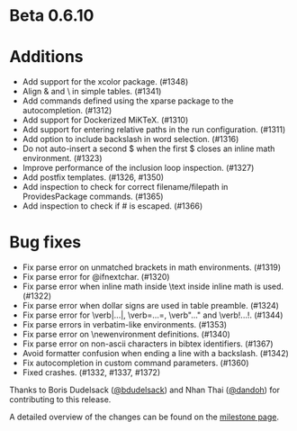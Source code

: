 # Beta 0.6.10

# Additions
* Add support for the xcolor package. (#1348)
* Align & and \\ in simple tables. (#1341)
* Add commands defined using the xparse package to the autocompletion. (#1312)
* Add support for Dockerized MiKTeX. (#1310)
* Add support for entering relative paths in the run configuration. (#1311)
* Add option to include backslash in word selection. (#1316)
* Do not auto-insert a second $ when the first $ closes an inline math environment. (#1323)
* Improve performance of the inclusion loop inspection. (#1327)
* Add postfix templates. (#1326, #1350)
* Add inspection to check for correct filename/filepath in ProvidesPackage commands. (#1365)
* Add inspection to check if # is escaped. (#1366)

# Bug fixes
* Fix parse error on unmatched brackets in math environments. (#1319)
* Fix parse error for \@ifnextchar. (#1320)
* Fix parse error when inline math inside \text inside inline math is used. (#1322)
* Fix parse error when dollar signs are used in table preamble. (#1324)
* Fix parse error for \verb|...|, \verb=...=, \verb"..." and \verb!...!. (#1344)
* Fix parse errors in verbatim-like environments. (#1353)
* Fix parse error on \newenvironment definitions. (#1340)
* Fix parse error on non-ascii characters in bibtex identifiers. (#1367)
* Avoid formatter confusion when ending a line with a backslash. (#1342)
* Fix autocompletion in custom command parameters. (#1360)
* Fixed crashes. (#1332, #1337, #1372)

Thanks to Boris Dudelsack ([@bdudelsack](https://github.com/bdudelsack)) and Nhan Thai ([@dandoh](https://github.com/dandoh)) for contributing to this release.

A detailed overview of the changes can be found on the [milestone page](https://github.com/Hannah-Sten/TeXiFy-IDEA/milestone/19?closed=1).

